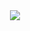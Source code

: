 <div align="center">
<img src="https://user-images.githubusercontent.com/70611621/205764278-965fefb7-f710-45d5-be03-dfa3674fe0ea.png"/>
</div>


